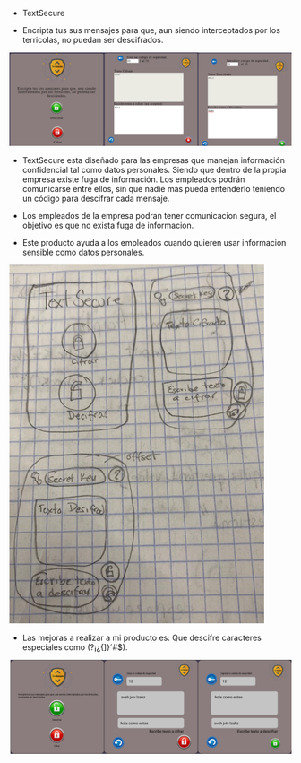 
* TextSecure

* Encripta tus sus mensajes para que, aun siendo interceptados por los terricolas, no puedan ser descifrados.

![CEPHER-FINAL](final.png)

* TextSecure esta diseñado para las empresas que manejan información confidencial tal como datos personales. Siendo que dentro de la propia empresa existe fuga de información. Los empleados podrán comunicarse entre ellos, sin que nadie mas pueda entenderlo teniendo un código para descifrar cada mensaje.

* Los empleados de la empresa podran tener comunicacion segura, el objetivo es que no exista fuga de informacion.

* Este producto ayuda a los empleados cuando quieren usar informacion sensible como datos personales.

![Prototipo_papel](Prototipo_papel.jpeg)

* Las mejoras a realizar a mi producto es: Que descifre caracteres especiales como (?¡¿{]}´#$).

![Prototipo_papel](Prototipo_figma.png)
